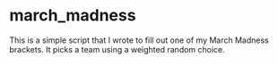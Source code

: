 # march_madness

This is a simple script that I wrote to fill out one of my March Madness brackets. It picks a team using a weighted random choice.
